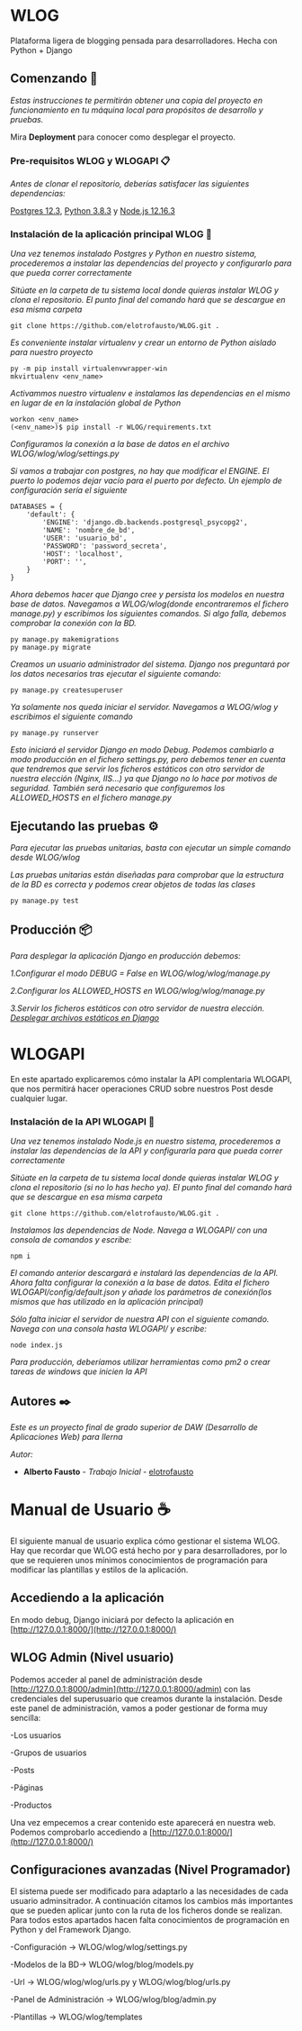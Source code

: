 # WLOG
Plataforma ligera de blogging pensada para desarrolladores. Hecha con Python + Django

## Comenzando 🚀

_Estas instrucciones te permitirán obtener una copia del proyecto en funcionamiento en tu máquina local para propósitos de desarrollo y pruebas._

Mira **Deployment** para conocer como desplegar el proyecto.


### Pre-requisitos WLOG y WLOGAPI 📋

_Antes de clonar el repositorio, deberías satisfacer las siguientes dependencias:_

[Postgres 12.3](https://www.postgresql.org/download/), [Python 3.8.3](https://www.python.org/downloads/) y [Node.js 12.16.3](https://nodejs.org/es/)

### Instalación de la aplicación principal WLOG 🔧

_Una vez tenemos instalado Postgres y Python en nuestro sistema, procederemos a instalar las dependencias del proyecto y configurarlo
para que pueda correr correctamente_

_Sitúate en la carpeta de tu sistema local donde quieras instalar WLOG y clona el repositorio. El punto final del comando hará que se
descargue en esa misma carpeta_

```
git clone https://github.com/elotrofausto/WLOG.git .
```

_Es conveniente instalar virtualenv y crear un entorno de Python aislado para nuestro proyecto_

```
py -m pip install virtualenvwrapper-win
mkvirtualenv <env_name>
```

_Activammos nuestro virtualenv e instalamos las dependencias en el mismo en lugar de en la instalación global de Python_
```
workon <env_name>
(<env_name>)$ pip install -r WLOG/requirements.txt
```

_Configuramos la conexión a la base de datos en el archivo WLOG/wlog/wlog/settings.py_

_Si vamos a trabajar con postgres, no hay que modificar el ENGINE. El puerto lo podemos dejar vacío para el puerto por defecto.
Un ejemplo de configuración sería el siguiente_

```
DATABASES = {
    'default': {
        'ENGINE': 'django.db.backends.postgresql_psycopg2',
        'NAME': 'nombre_de_bd',
        'USER': 'usuario_bd',
        'PASSWORD': 'password_secreta',
        'HOST': 'localhost',
        'PORT': '',
    }
}
```

_Ahora debemos hacer que Django cree y persista los modelos en nuestra base de datos. Navegamos a WLOG/wlog(donde encontraremos el fichero manage.py) y escribimos los siguientes comandos. Si algo falla, debemos comprobar la conexión con la BD._

```
py manage.py makemigrations
py manage.py migrate
```

_Creamos un usuario administrador del sistema. Django nos preguntará por los datos necesarios tras ejecutar el siguiente comando:_

```
py manage.py createsuperuser
```

_Ya solamente nos queda iniciar el servidor. Navegamos a WLOG/wlog y escribimos el siguiente comando_

```
py manage.py runserver
```

_Esto iniciará el servidor Django en modo Debug. Podemos cambiarlo a modo producción en el fichero settings.py, pero debemos
tener en cuenta que tendremos que servir los ficheros estáticos con otro servidor de nuestra elección (Nginx, IIS...) ya que Django
no lo hace por motivos de seguridad. También será necesario que configuremos los ALLOWED_HOSTS en el fichero manage.py_

## Ejecutando las pruebas ⚙️

_Para ejecutar las pruebas unitarias, basta con ejecutar un simple comando desde WLOG/wlog_

_Las pruebas unitarias están diseñadas para comprobar que la estructura de la BD es correcta y podemos crear objetos de todas las clases_

```
py manage.py test
```

## Producción 📦

_Para desplegar la aplicación Django en producción debemos:_

_1.Configurar el modo DEBUG = False en WLOG/wlog/wlog/manage.py_

_2.Configurar los ALLOWED_HOSTS en WLOG/wlog/wlog/manage.py_

_3.Servir los ficheros estáticos con otro servidor de nuestra elección. [Desplegar archivos estáticos en Django](https://docs.djangoproject.com/en/3.0/howto/static-files/deployment/)_


# WLOGAPI

En este apartado explicaremos cómo instalar la API complentaria WLOGAPI, que nos permitirá hacer operaciones CRUD sobre nuestros Post desde cualquier lugar.

### Instalación de la API WLOGAPI 🔧

_Una vez tenemos instalado Node.js en nuestro sistema, procederemos a instalar las dependencias de la API y configurarla
para que pueda correr correctamente_

_Sitúate en la carpeta de tu sistema local donde quieras instalar WLOG y clona el repositorio (si no lo has hecho ya). El punto final del comando hará que se descargue en esa misma carpeta_

```
git clone https://github.com/elotrofausto/WLOG.git .
```

_Instalamos las dependencias de Node. Navega a WLOGAPI/ con una consola de comandos y escribe:_

```
npm i
```

_El comando anterior descargará e instalará las dependencias de la API. Ahora falta configurar la conexión a la base de datos. Edita el fichero WLOGAPI/config/default.json y añade los parámetros de conexión(los mismos que has utilizado en la aplicación principal)_

_Sólo falta iniciar el servidor de nuestra API con el siguiente comando. Navega con una consola hasta WLOGAPI/ y escribe:_

```
node index.js
```

_Para producción, deberíamos utilizar herramientas como pm2 o crear tareas de windows que inicien la API_

## Autores ✒️

_Este es un proyecto final de grado superior de DAW (Desarrollo de Aplicaciones Web) para Ilerna_

_Autor:_
* **Alberto Fausto** - *Trabajo Inicial* - [elotrofausto](https://github.com/elotrofausto/)

# Manual de Usuario ☕

El siguiente manual de usuario explica cómo gestionar el sistema WLOG. Hay que recordar que WLOG está hecho por y para desarrolladores, por lo que se requieren unos mínimos conocimientos de programación para modificar las plantillas y estilos de la aplicación.

## Accediendo a la aplicación

En modo debug, Django iniciará por defecto la aplicación en [http://127.0.0.1:8000/](http://127.0.0.1:8000/)

## WLOG Admin (Nivel usuario)

Podemos acceder al panel de administración desde [http://127.0.0.1:8000/admin](http://127.0.0.1:8000/admin) con las credenciales del superusuario que creamos durante la instalación. Desde este panel de administración, vamos a poder gestionar de forma muy sencilla:

-Los usuarios

-Grupos de usuarios

-Posts

-Páginas

-Productos

Una vez empecemos a crear contenido este aparecerá en nuestra web. Podemos comprobarlo accediendo a [http://127.0.0.1:8000/](http://127.0.0.1:8000/)

## Configuraciones avanzadas (Nivel Programador)

El sistema puede ser modificado para adaptarlo a las necesidades de cada usuario adminsitrador. A continuación citamos los cambios más importantes que se pueden aplicar junto con la ruta de los ficheros donde se realizan. Para todos estos apartados hacen falta conocimientos de programación en Python y del Framework Django.

-Configuración -> WLOG/wlog/wlog/settings.py

-Modelos de la BD-> WLOG/wlog/blog/models.py

-Url -> WLOG/wlog/wlog/urls.py y WLOG/wlog/blog/urls.py

-Panel de Administración -> WLOG/wlog/blog/admin.py

-Plantillas -> WLOG/wlog/templates

